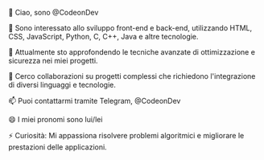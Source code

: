 👋 Ciao, sono @CodeonDev

👀 Sono interessato allo sviluppo front-end e back-end, utilizzando HTML, CSS, JavaScript, Python, C, C++, Java e altre tecnologie.

🌱 Attualmente sto approfondendo le tecniche avanzate di ottimizzazione e sicurezza nei miei progetti.

💞️ Cerco collaborazioni su progetti complessi che richiedono l'integrazione di diversi linguaggi e tecnologie.

📫 Puoi contattarmi tramite Telegram, @CodeonDev

😄 I miei pronomi sono lui/lei

⚡ Curiosità: Mi appassiona risolvere problemi algoritmici e migliorare le prestazioni delle applicazioni.
